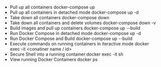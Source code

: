 - Pull up all containers
    docker-compose up
- Pull up all containers in detached mode
    docker-compose up -d
- Take down all containers
    docker-compose down
- Take down all containers and delete volumes
    docker-compose down -v
- Build images and pull up containers
    docker-compose up --build
- Run Docker Compose in detached mode
    docker-compose up -d
- Run Docker Compose and Build
    docker-compose up --build
- Execute commands on running containers in iteractive mode
    docker exec -it <conatiner name / id> <command>
- Secure Shell into a running container
    docker exec -it <container name> sh
- View running Docker Containers
    docker ps

